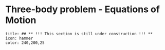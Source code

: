 # Three-body problem - Equations of Motion

```ad-note
title: ## ** !!! This section is still under construction !!! **
icon: hammer
color: 240,200,25
```

<!-- Wakker section 3.1 -->